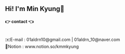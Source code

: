 <h2>Hi! I'm Min Kyung🐰</h2>

<h4>👉 contact 👈</h4><br/>
✉️E-mail : 01aldrn10@gmail.com | 01aldrn_10@naver.com <br/>
💬Notion : www.notion.so/kmmkyung
